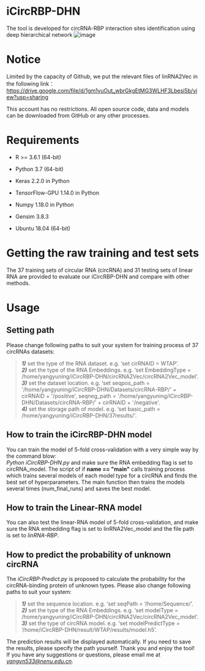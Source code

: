 # iCircRBP-DHN
The tool is developed for circRNA-RBP interaction sites identification using deep hierarchical network
![image](https://github.com/houzl3416/iCircRBP-DHN/blob/iCircRBP-DHN/Architecture.png)
# Notice
Limited by the capacity of Github, we put the relevant files of linRNA2Vec in the following link：
https://drive.google.com/file/d/1gm1vuOut_wbrGkgEtMG3WLHF3Lbesi5b/view?usp=sharing

This account has no restrictions. All open source code, data and models can be downloaded from GitHub or any other processes.

# Requirements
- R >= 3.6.1 (64-bit)

- Python 3.7 (64-bit)

- Keras 2.2.0 in Python

- TensorFlow-GPU 1.14.0 in Python

- Numpy 1.18.0 in Python

- Gensim 3.8.3

- Ubuntu 18.04 (64-bit)
# Getting the raw training and test sets
The 37 training sets of circular RNA (circRNA) and 31 testing sets of linear RNA are provided to evaluate our iCircRBP-DHN and compare with other methods.
# Usage
## Setting path
Please change following paths to suit your system for training process of 37 circRNAs datasets:
>***1)*** set the type of the RNA dataset. e.g. ‘set cirRNAID = WTAP’.  
>***2)*** set the type of the RNA Embeddings. e.g. ‘set EmbeddingType = /home/yangyuning/iCircRBP-DHN/circRNA2Vec/circRNA2Vec_model’.  
>***3)*** set the dataset location. e.g. ‘set seqpos_path = '/home/yangyuning/iCircRBP-DHN/Datasets/circRNA-RBP/' + cirRNAID + '/positive', seqneg_path = '/home/yangyuning/iCircRBP-DHN/Datasets/circRNA-RBP/' + cirRNAID + '/negative'.  
>***4)*** set the storage path of model. e.g. ‘set basic_path = /home/yangyuning/iCircRBP-DHN/37results/'.  
## How to train the iCircRBP-DHN model
You can train the model of 5-fold cross-validation with a very simple way by the command blow:  
*Python iCircRBP-DHN.py* and make sure the RNA embedding flag is set to circRNA_model. The script of if **name == "main"** calls training process which trains several models of each model type for a circRNA and finds the best set of hyperparameters. The main function then trains the models several times (num_final_runs) and saves the best model.
## How to train the Linear-RNA model
You can also test the linear-RNA model of 5-fold cross-validation, and make sure the RNA embedding flag is set to linRNA2Vec_model and the file path is set to *linRNA-RBP*.
## How to predict the probability of unknown circRNA
The *iCircRBP-Predict.py* is proposed to calculate the probability for the circRNA-binding protein of unknown types. Please also change following paths to suit your system:
>***1)*** set the sequence location. e.g. ‘set seqPath = ‘/home/Sequence/’.  
>***2)*** set the type of the RNA Embeddings. e.g. ‘set modelType = /home/yangyuning/iCircRBP-DHN/circRNA2Vec/circRNA2Vec_model’.  
>***3)*** set the type of circRNA model. e.g. ‘set modelPredictType = ‘/home/iCircRBP-DHN/result/WTAP/results/model.h5’.  

The prediction results will be displayed automatically. If you need to save the results, please specify the path yourself. Thank you and enjoy the tool! If you have any suggestions or questions, please email me at *yangyn533@nenu.edu.cn*.
